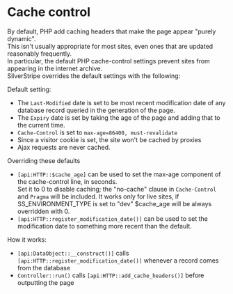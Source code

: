 # Cache control

By default, PHP add caching headers that make the page appear "purely dynamic".  
This isn't usually appropriate for most sites, even ones that are updated reasonably frequently.  
In particular, the default PHP cache-control settings prevent sites from appearing in the internet archive.  
SilverStripe overrides the default settings with the following:

Default setting:

  * The `Last-Modified` date is set to be most recent modification date of any database record queried in the generation of the page.
  * The `Expiry` date is set by taking the age of the page and adding that to the current time.
  * `Cache-Control` is set to `max-age=86400, must-revalidate`
  * Since a visitor cookie is set, the site won't be cached by proxies
  * Ajax requests are never cached.

Overriding these defaults

  * `[api:HTTP::$cache_age]` can be used to set the max-age component of the cache-control line, in seconds.  
Set it to 0 to disable caching; the "no-cache" clause in `Cache-Control` and `Pragma` will be included. It works only for live sites, if SS_ENVIRONMENT_TYPE is set to "dev" $cache_age will be always overridden with 0.
  * `[api:HTTP::register_modification_date()]` can be used to set the modification date to something more recent than the default.

How it works:

  * `[api:DataObject::__construct()]` calls `[api:HTTP::register_modification_date()]` whenever a record comes from the database
  * `Controller::run()` calls `[api:HTTP::add_cache_headers()]` before outputting the page
